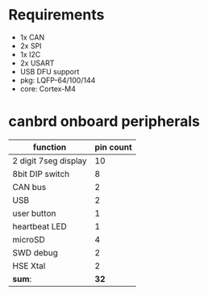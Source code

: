 # Requirements
- 1x CAN
- 2x SPI
- 1x I2C
- 2x USART
- USB DFU support
- pkg: LQFP-64/100/144
- core: Cortex-M4

# canbrd onboard peripherals
function | pin count 
---------|-----------
2 digit 7seg display | 10
8bit DIP switch | 8
CAN bus | 2
USB | 2
user button | 1
heartbeat LED | 1
microSD | 4
SWD debug | 2
HSE Xtal | 2
**sum**: | **32**